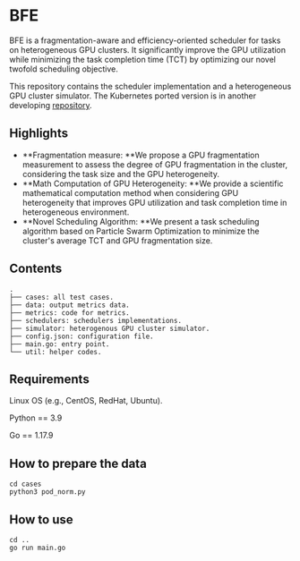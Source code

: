 # BFE
BFE is a fragmentation-aware and efficiency-oriented scheduler for tasks on heterogeneous GPU clusters. It significantly improve the GPU utilization while minimizing the task completion time (TCT) by optimizing our novel twofold scheduling objective.

This repository contains the scheduler implementation and a heterogeneous GPU cluster simulator. The Kubernetes ported version is in another developing [repository](https://github.com/MLSched/UNS).

## Highlights
- **Fragmentation measure: **We propose a GPU fragmentation measurement to assess the degree of GPU fragmentation in the cluster, considering the task size and the GPU heterogeneity.
- **Math Computation of GPU Heterogeneity: **We provide a scientific mathematical computation method when considering GPU heterogeneity that improves GPU utilization and task completion time in heterogeneous environment.
- **Novel Scheduling Algorithm: **We present a task scheduling algorithm based on Particle Swarm Optimization to minimize the cluster's average TCT and GPU fragmentation size.

## Contents
```
.
├── cases: all test cases.
├── data: output metrics data.
├── metrics: code for metrics.
├── schedulers: schedulers implementations.
├── simulator: heterogenous GPU cluster simulator.
├── config.json: configuration file.
├── main.go: entry point.
└── util: helper codes.

```
## Requirements
Linux OS (e.g., CentOS, RedHat, Ubuntu).

Python == 3.9

Go == 1.17.9

## How to prepare the data
```
cd cases
python3 pod_norm.py
```
## How to use
```
cd ..
go run main.go
```